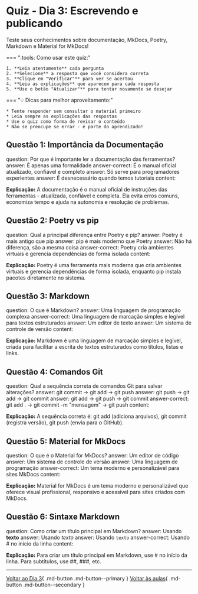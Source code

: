 # Quiz - Dia 3: Escrevendo e publicando

Teste seus conhecimentos sobre documentação, MkDocs, Poetry, Markdown e Material for MkDocs!

<div class="grid" markdown>

=== ":tools: Como usar este quiz:"

    1. **Leia atentamente** cada pergunta
    2. **Selecione** a resposta que você considera correta
    3. **Clique em "Verificar"** para ver se acertou
    4. **Leia as explicações** que aparecem para cada resposta
    5. **Use o botão "Atualizar"** para tentar novamente se desejar
    
=== ":bulb: Dicas para melhor aproveitamento:"

    * Tente responder sem consultar o material primeiro
    * Leia sempre as explicações das respostas
    * Use o quiz como forma de revisar o conteúdo
    * Não se preocupe se errar - é parte do aprendizado!

</div>

## Questão 1: Importância da Documentação

<?quiz?>
question: Por que é importante ler a documentação das ferramentas?
answer: É apenas uma formalidade
answer-correct: É o manual oficial atualizado, confiável e completo
answer: Só serve para programadores experientes
answer: É desnecessário quando temos tutoriais
content:
<p><strong>Explicação:</strong> A documentação é o manual oficial de instruções das ferramentas - atualizada, confiável e completa. Ela evita erros comuns, economiza tempo e ajuda na autonomia e resolução de problemas.</p>
<?/quiz?>


## Questão 2: Poetry vs pip

<?quiz?>
question: Qual a principal diferença entre Poetry e pip?
answer: Poetry é mais antigo que pip
answer: pip é mais moderno que Poetry
answer: Não há diferença, são a mesma coisa
answer-correct: Poetry cria ambientes virtuais e gerencia dependências de forma isolada
content:
<p><strong>Explicação:</strong> Poetry é uma ferramenta mais moderna que cria ambientes virtuais e gerencia dependências de forma isolada, enquanto pip instala pacotes diretamente no sistema.</p>
<?/quiz?>

## Questão 3: Markdown

<?quiz?>
question: O que é Markdown?
answer: Uma linguagem de programação complexa
answer-correct: Uma linguagem de marcação simples e legível para textos estruturados
answer: Um editor de texto
answer: Um sistema de controle de versão
content:
<p><strong>Explicação:</strong> Markdown é uma linguagem de marcação simples e legível, criada para facilitar a escrita de textos estruturados como títulos, listas e links.</p>
<?/quiz?>

## Questão 4: Comandos Git

<?quiz?>
question: Qual a sequência correta de comandos Git para salvar alterações?
answer: git commit → git add → git push
answer: git push → git add → git commit
answer: git add → git push → git commit
answer-correct: git add . → git commit -m "mensagem" → git push
content:
<p><strong>Explicação:</strong> A sequência correta é: git add (adiciona arquivos), git commit (registra versão), git push (envia para o GitHub).</p>
<?/quiz?>

## Questão 5: Material for MkDocs

<?quiz?>
question: O que é o Material for MkDocs?
answer: Um editor de código
answer: Um sistema de controle de versão
answer: Uma linguagem de programação
answer-correct: Um tema moderno e personalizável para sites MkDocs
content:
<p><strong>Explicação:</strong> Material for MkDocs é um tema moderno e personalizável que oferece visual profissional, responsivo e acessível para sites criados com MkDocs.</p>
<?/quiz?>

## Questão 6: Sintaxe Markdown

<?quiz?>
question: Como criar um título principal em Markdown?
answer: Usando **texto**
answer: Usando *texto*
answer: Usando `texto`
answer-correct: Usando # no início da linha
content:
<p><strong>Explicação:</strong> Para criar um título principal em Markdown, use # no início da linha. Para subtítulos, use ##, ###, etc.</p>
<?/quiz?>

---

[Voltar ao Dia 3](dia_03.md){ .md-button .md-button--primary }
[Voltar às aulas](../index.md){ .md-button .md-button--secondary } 